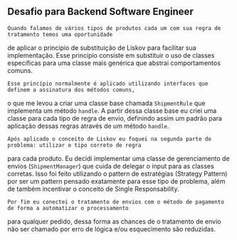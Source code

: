 ## Desafio para Backend Software Engineer

    Quando falamos de vários tipos de produtos cada um com sua regra de tratamento temos uma oportunidade
de aplicar o principio de substituição de Liskov para facilitar sua implementação. Esse princípio consiste
em substituir o uso de classes específicas para uma classe mais genérica que abstrai comportamentos comuns.

    Esse princípio normalmente é aplicado utilizando interfaces que definem a assinatura dos métodos comuns, 
o que me levou a criar uma classe base chamada `ShipmentRule` que implementa um método `handle`. A partir 
dessa classe base eu criei uma classe para cada tipo de regra de envio, definindo assim um padrão para
aplicação dessas regras através de um método `handle`.

    Após aplicado o conceito de Liskov eu foquei na segunda parte do problema: utilizar o tipo correto de regra
para cada produto. Eu decidi implementar uma classe de gerenciamento de envios (`ShipmentManager`) que cuida de
delegar o input para as classes corretas. Isso foi feito utilizando o pattern de estratégias (Strategy Pattern) 
por ser um pattern pensado exatamente para esse tipo de problema, além de também incentivar o conceito de 
Single Responsability.

    Por fim eu conectei o tratamento de envios com o método de pagamento de forma a automatizar o processamento
para qualquer pedido, dessa forma as chances de o tratamento de envio não ser chamado por erro de lógica e/ou
esquecimento são reduzidas.
